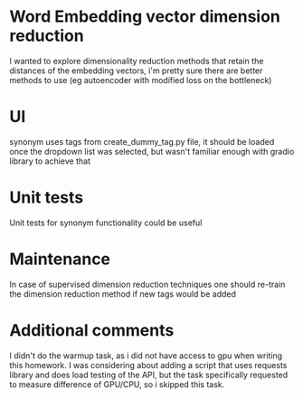 # Word Embedding vector dimension reduction
I wanted to explore dimensionality reduction methods that retain the distances of the embedding vectors, i'm pretty sure there are better methods to use (eg autoencoder with modified loss on the bottleneck)

# UI
synonym uses tags from create_dummy_tag.py file, it should be loaded once the dropdown list was selected, but wasn't familiar enough with gradio library to achieve that

# Unit tests
Unit tests for synonym functionality could be useful

# Maintenance

In case of supervised dimension reduction techniques one should re-train the dimension reduction method if new tags would be added

# Additional comments

I didn't do the warmup task, as i did not have access to gpu when writing this homework.
I was considering about adding a script that uses requests library and does load testing of the API, but the task specifically requested to measure difference of GPU/CPU, so i skipped this task. 